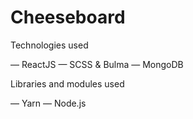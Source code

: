 # Cheeseboard

Technologies used

— ReactJS
— SCSS & Bulma
— MongoDB

Libraries and modules used

— Yarn
— Node.js


